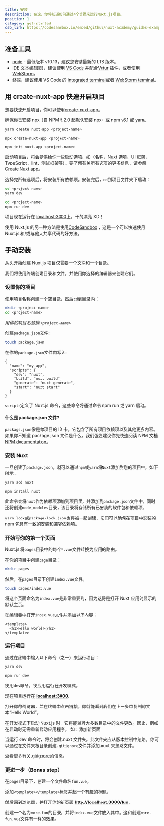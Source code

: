 ```yaml
---
title: 安装
description: 在这，你将知道如何通过4个步骤来运行Nuxt.js项目。
position: 1
category: get-started
csb_link: https://codesandbox.io/embed/github/nuxt-academy/guides-examples/tree/master/01_get_started/01_installation?fontsize=14&hidenavigation=1&theme=dark
---
```


## 准备工具

- [node](https://nodejs.org) - 最低版本 v10.13，建议您安装最新的 LTS 版本。
- IDE(文本编辑器)，建议使用 [VS Code](https://code.visualstudio.com/) 并配合[Vetur](https://marketplace.visualstudio.com/items?itemName=octref.vetur) 插件，或者使用[WebStorm](https://www.jetbrains.com/webstorm/)。
- 终端，建议使用 VS Code 的 [integrated terminal](https://code.visualstudio.com/docs/editor/integrated-terminal)或者 [WebStorm terminal](https://www.jetbrains.com/help/webstorm/terminal-emulator.html)。

## 用 create-nuxt-app 快速开启项目

想要快速开启项目，你可以使用[create-nuxt-app](https://github.com/nuxt/create-nuxt-app)。

确保你已安装 npx（自 NPM 5.2.0 起默认安装 npx）或 npm v6.1 或 yarn。

<code-group>
  <code-block label="Yarn" active>

```bash
yarn create nuxt-app <project-name>
```

  </code-block>
  <code-block label="NPX">

```bash
npx create-nuxt-app <project-name>
```

  </code-block>
    <code-block label="NPM">

```bash
npm init nuxt-app <project-name>
```

  </code-block>

</code-group>

启动项目后，将会提供给你一些启动选项，如（名称，Nuxt 选项，UI 框架，TypeScript，lint，测试框架等）。要了解有关所有选项的更多信息，请参阅 [Create Nuxt app](https://github.com/nuxt/create-nuxt-app/blob/master/README.md)。

选择完所有选项后，将安装所有依赖项。安装完后，`cd`到项目文件夹下启动：

<code-group>
  <code-block label="Yarn" active>

```bash
cd <project-name>
yarn dev
```

  </code-block>
  <code-block label="NPM">

```bash
cd <project-name>
npm run dev
```

  </code-block>
</code-group>

项目现在运行在 [localhost:3000](http://localhost:3000)上，干的漂亮 XD！

<base-alert type="info">

使用 Nuxt.js 的另一种方法是使用[CodeSandbox](https://template.nuxtjs.org) ，这是一个可以快速使用 Nuxt.js 和/或与他人共享代码的好方法。

</base-alert>

## 手动安装

从头开始创建 Nuxt.js 项目仅需要一个文件和一个目录。

我们将使用终端创建目录和文件，并使用你选择的编辑器来创建它们。

### 设置你的项目

使用项目名称创建一个空目录，然后`cd`到目录内：

```bash
mkdir <project-name>
cd <project-name>
```

_用你的项目名替换 `<project-name>`_

创建`package.json`文件:

```bash
touch package.json
```

在你的`package.json`文件内写入:

```json{}[package.json]
{
  "name": "my-app",
  "scripts": {
    "dev": "nuxt",
    "build": "nuxt build",
    "generate": "nuxt generate",
    "start": "nuxt start"
  }
}
```

`scripts`定义了 Nuxt.js 命令，这些命令将通过命令 npm run <command>或 yarn <command>启动。

#### **什么是 package.json 文件?**

`package.json`像是你项目的 ID 卡，它包含了所有项目依赖项以及其他更多内容。 如果你不知道 package.json 文件是什么，我们强烈建议你先快速阅读 NPM 文档[NPM documentation](https://docs.npmjs.com/creating-a-package-json-file)。

### 安装 Nuxt

一旦创建了`package.json`，就可以通过`npm`或`yarn`将`Nuxt`添加到您的项目中，如下所示：

<code-group>
  <code-block label="Yarn" active>

```bash
yarn add nuxt
```

  </code-block>
  <code-block label="NPM">

```bash
npm install nuxt
```

  </code-block>
</code-group>

此命令会将`nuxt`作为依赖项添加到项目里，并添加到`package.json`文件中。同时还将创建`node_modules`目录，该目录将存储所有已安装的软件包和依赖项。

<base-alert type="info">

`yarn.lock`或`package-lock.json`也将被一起创建，它们可以确保在项目中安装的 npm 包具有一致的安装和兼容依赖项。

</base-alert>

### 开始写你的第一个页面

Nuxt.js 将`pages`目录中的每个`*.vue`文件转换为应用的路由。

在你的项目中创建`page`目录：

```bash
mkdir pages
```

然后，在`pages`目录下创建`index.vue`文件。

```bash
touch pages/index.vue
```

将这个页面命名为`index.vue`是非常重要的，因为这将是打开 Nuxt 应用时显示的默认主页。

在编辑器中打开`index.vue`文件并添加以下内容：

```html{}[pages/index.vue]
<template>
  <h1>Hello world!</h1>
</template>
```

### 运行项目

通过在终端中输入以下命令（之一）来运行项目：

<code-group>
  <code-block label="Yarn" active>

```bash
yarn dev
```

  </code-block>
  <code-block label="NPM">

```bash
npm run dev
```

  </code-block>
</code-group>

<base-alert type="info">

使用`dev`命令，使应用运行在开发模式。

</base-alert>

现在项目运行在 **[localhost:3000](http://localhost:3000/).**

打开你的浏览器，并在终端中点击链接，你就能看到我们在上一步中复制的文本“Hello World”。

<base-alert type="info">

在开发模式下启动 Nuxt.js 时，它将能监听大多数目录中的文件更改。因此，例如在启动时无需重新启动应用程序。
如：添加新页面

</base-alert>

<base-alert type="warning">

当运行 dev 命令时，将会创建.nuxt 文件夹。此文件夹应从版本控制中忽略。你可以通过在文件夹根目录创建`.gitignore`文件并添加.nuxt 来忽略文件。

查看更多有关[.gitignore](https://git-scm.com/docs/gitignore)的信息。

</base-alert>

### 更进一步（Bonus step）

在`pages`目录下，创建一个文件命名`fun.vue`。

添加`<template></template>`标签并起一个有趣的标题。

然后回到浏览器，并打开你的新页面 **[http://localhost:3000/fun](http://localhost:3000/fun).**

<base-alert type="info">

创建一个名为`more-fun`的目录，并将`index.vue`文件放入其中。这和创建`more-fun.vue`文件有一样的效果。

</base-alert>
